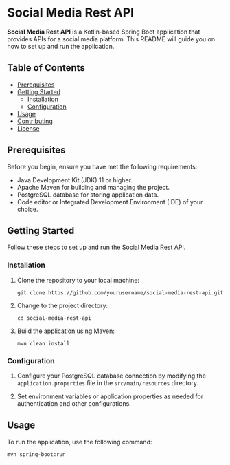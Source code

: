 # Social Media Rest API

**Social Media Rest API** is a Kotlin-based Spring Boot application that provides APIs for a social media platform. This README will guide you on how to set up and run the application.

## Table of Contents
- [Prerequisites](#prerequisites)
- [Getting Started](#getting-started)
  - [Installation](#installation)
  - [Configuration](#configuration)
- [Usage](#usage)
- [Contributing](#contributing)
- [License](#license)

## Prerequisites

Before you begin, ensure you have met the following requirements:

- Java Development Kit (JDK) 11 or higher.
- Apache Maven for building and managing the project.
- PostgreSQL database for storing application data.
- Code editor or Integrated Development Environment (IDE) of your choice.

## Getting Started

Follow these steps to set up and run the Social Media Rest API.

### Installation

1. Clone the repository to your local machine:

    ```shell
    git clone https://github.com/yourusername/social-media-rest-api.git
    ```

2. Change to the project directory:

    ```shell
    cd social-media-rest-api
    ```

3. Build the application using Maven:

    ```shell
    mvn clean install
    ```

### Configuration

1. Configure your PostgreSQL database connection by modifying the `application.properties` file in the `src/main/resources` directory.

2. Set environment variables or application properties as needed for authentication and other configurations.

## Usage

To run the application, use the following command:

```shell
mvn spring-boot:run
